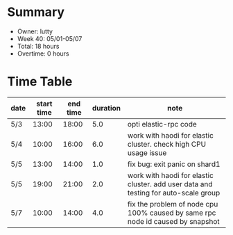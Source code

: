 # Summary

* Owner: lutty
* Week 40: 05/01-05/07
* Total: 18 hours
* Overtime: 0 hours

# Time Table

| date | start time | end time | duration | note                                                                                |
|------|------------|----------|----------|-------------------------------------------------------------------------------------|
| 5/3  | 13:00      | 18:00    | 5.0      | opti elastic-rpc code                                                               |
| 5/4  | 10:00      | 16:00    | 6.0      | work with haodi for elastic cluster. check high CPU usage issue                     |
| 5/5  | 13:00      | 14:00    | 1.0      | fix bug: exit panic on shard1                                                       |
| 5/5  | 19:00      | 21:00    | 2.0      | work with haodi for elastic cluster. add user data and testing for auto-scale group |
| 5/7  | 10:00      | 14:00    | 4.0      | fix the problem of node cpu 100% caused by same rpc node id caused by snapshot      |
